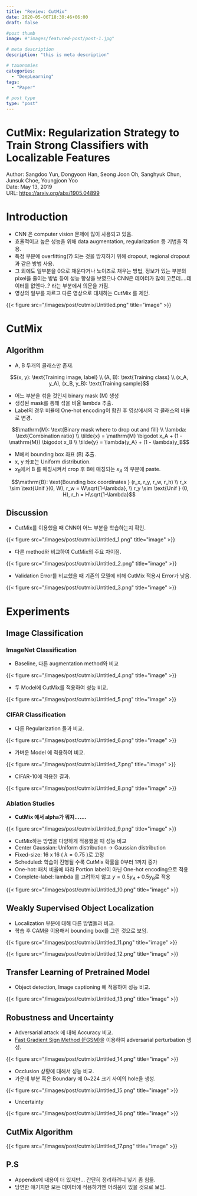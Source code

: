 ```yaml
---
title: "Review: CutMix"
date: 2020-05-06T18:30:46+06:00
draft: false

#post thumb
image: #"images/featured-post/post-1.jpg"

# meta description
description: "this is meta description"

# taxonomies
categories:
  - "DeepLearning"
tags:
  - "Paper"

# post type
type: "post"
---
```


# CutMix: Regularization Strategy to Train Strong Classifiers with Localizable Features

Author: Sangdoo Yun, Dongyoon Han, Seong Joon Oh, Sanghyuk Chun, Junsuk Choe, Youngjoon Yoo  
Date: May 13, 2019  
URL: https://arxiv.org/abs/1905.04899

# Introduction

- CNN 은 computer vision 문제에 많이 사용되고 있음.
- 효율적이고 높은 성능을 위해 data augmentation, regularization 등 기법을 적용.
- 특정 부분에 overfitting(?) 되는 것을 방지하기 위해 dropout, regional dropout 과 같은 방법 사용.
- 그 외에도 일부분을 0으로 채운다거나 노이즈로 채우는 방법, 정보가 있는 부분의 pixel을 줄이는 방법 등이 성능 향상을 보였으나 CNN은 데이터가 많이 고픈데....데이터를 없앤다..? 라는 부분에서 의문을 가짐.
- 영상의 일부를 자르고 다른 영상으로 대체하는 CutMix 를 제안.

{{< figure src="/images/post/cutmix/Untitled.png" title="image" >}}

# CutMix

## Algorithm

- A, B 두개의 클래스만 존재.

$$(x, y): \text{Training image, label} \\ (A, B): \text{Training class} \\ (x_A, y_A), (x_B, y_B): \text{Training sample}$$

- 어느 부분을 섞을 것인지 binary mask (M) 생성
- 생성된 mask를 통해 섞을 비율 lambda 추출.
- Label의 경우 비율에 One-hot encoding이 합친 후 영상에서의 각 클래스의 비율로 변경.

$$\mathrm{M}: \text{Binary mask where to drop out and fill} \\ \lambda: \text{Combination ratio} \\ \tilde{x} = \mathrm{M} \bigodot x_A + (1 - \mathrm{M}) \bigodot x_B \\ \tilde{y} = \lambda{y_A} + (1 - \lambda)y_B$$

- M에서 bounding box 좌표 (B) 추출.
- x, y 좌표는 Uniform distribution.
- $x_B$에서 B 를 매칭시켜서 crop 후 B에 매칭되는 $x_A$ 의 부분에 paste.

$$\mathrm{B}: \text{Bounding box coordinates }  (r_x, r_y, r_w, r_h) \\ r_x \sim \text{Unif }(0, W), r_w = W\sqrt{1-\lambda}, \\ r_y \sim \text{Unif } (0, H), r_h = H\sqrt{1-\lambda}$$

## Discussion

- CutMix를 이용했을 때 CNN이 어느 부분을 학습하는지 확인.

{{< figure src="/images/post/cutmix/Untitled_1.png" title="image" >}}

- 다른 method와 비교하여 CutMix의 주요 차이점.

{{< figure src="/images/post/cutmix/Untitled_2.png" title="image" >}}

- Validation Error를 비교했을 때 기존의 모델에 비해 CutMix 적용시 Error가 낮음.

{{< figure src="/images/post/cutmix/Untitled_3.png" title="image" >}}

# Experiments

## Image Classification

### ImageNet Classification

- Baseline, 다른 augmentation method와 비교

{{< figure src="/images/post/cutmix/Untitled_4.png" title="image" >}}

- 두 Model에 CutMix를 적용하여 성능 비교.

{{< figure src="/images/post/cutmix/Untitled_5.png" title="image" >}}

### CIFAR Classification

- 다른 Regularization 들과 비교.

{{< figure src="/images/post/cutmix/Untitled_6.png" title="image" >}}

- 가벼운 Model 에 적용하여 비교.

{{< figure src="/images/post/cutmix/Untitled_7.png" title="image" >}}

- CIFAR-10에 적용한 결과.

{{< figure src="/images/post/cutmix/Untitled_8.png" title="image" >}}

### Ablation Studies

- **CutMix 에서 alpha가 뭐지.......**

{{< figure src="/images/post/cutmix/Untitled_9.png" title="image" >}}

- CutMix하는 방법을 다양하게 적용했을 때 성능 비교
- Center Gaussian: Uniform distribution → Gaussian distribution
- Fixed-size: 16 x 16 ( $\lambda = 0.75$ )로 고정
- Scheduled: 학습이 진행될 수록 CutMix 확률을 0부터 1까지 증가
- One-hot: 패치 비율에 따라 Portion label이 아닌 One-hot encoding으로 적용
- Complete-label: lambda 를 고려하지 않고 $y = 0.5y_A + 0.5y_B$로 적용

{{< figure src="/images/post/cutmix/Untitled_10.png" title="image" >}}

## Weakly Supervised Object Localization

- Localization 부분에 대해 다른 방법들과 비교.
- 학습 후 CAM을 이용해서 bounding box를 그린 것으로 보임.

{{< figure src="/images/post/cutmix/Untitled_11.png" title="image" >}}

{{< figure src="/images/post/cutmix/Untitled_12.png" title="image" >}}

## Transfer Learning of Pretrained Model

- Object detection, Image captioning 에 적용하여 성능 비교.

{{< figure src="/images/post/cutmix/Untitled_13.png" title="image" >}}

## Robustness and Uncertainty

- Adversarial attack 에 대해 Accuracy 비교.
- [Fast Gradient Sign Method (FGSM)](https://arxiv.org/abs/1412.6572)을 이용하여 adversarial perturbation 생성.

{{< figure src="/images/post/cutmix/Untitled_14.png" title="image" >}}

- Occlusion 상황에 대해서 성능 비교.
- 가운데 부분 혹은 Boundary 에 0~224 크기 사이의 hole을 생성.

{{< figure src="/images/post/cutmix/Untitled_15.png" title="image" >}}

- Uncertainty

{{< figure src="/images/post/cutmix/Untitled_16.png" title="image" >}}

## CutMix Algorithm

{{< figure src="/images/post/cutmix/Untitled_17.png" title="image" >}}

## P.S

- Appendix에 내용이 더 있지만... 간단히 정리하려니 넣기 좀 힘듦.
- 당연한 얘기지만 모든 데이터에 적용하기엔 어려움이 있을 것으로 보임.
